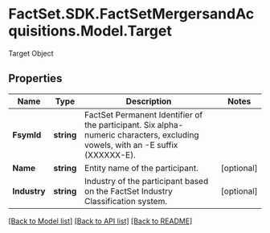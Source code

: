 # FactSet.SDK.FactSetMergersandAcquisitions.Model.Target
Target Object

## Properties

Name | Type | Description | Notes
------------ | ------------- | ------------- | -------------
**FsymId** | **string** | FactSet Permanent Identifier of the participant. Six alpha-numeric characters, excluding vowels, with an -E suffix (XXXXXX-E). | 
**Name** | **string** | Entity name of the participant. | [optional] 
**Industry** | **string** | Industry of the participant based on the FactSet Industry Classification system. | [optional] 

[[Back to Model list]](../README.md#documentation-for-models) [[Back to API list]](../README.md#documentation-for-api-endpoints) [[Back to README]](../README.md)

